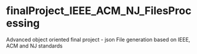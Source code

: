 # finalProject_IEEE_ACM_NJ_FilesProcessing
Advanced object oriented final project - json File generation based on IEEE, ACM and NJ standards
